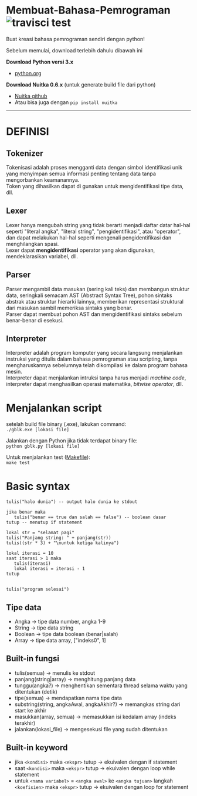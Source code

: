 # Membuat-Bahasa-Pemrograman ![travisci test](https://api.travis-ci.org/Fastering18/Membuat-Bahasa-Pemrograman.svg?branch=main)  
Buat kreasi bahasa pemrograman sendiri dengan python!  

Sebelum memulai, download terlebih dahulu dibawah ini

**Download Python versi 3.x**    
- [python.org](https://www.python.org/downloads/)  
  
**Download Nuitka 0.6.x** (untuk generate build file dari python)  
- [Nuitka github](https://github.com/Nuitka/Nuitka) 
- Atau bisa juga dengan `pip install nuitka`  
  
<hr>  

# DEFINISI  
## Tokenizer  
Tokenisasi adalah proses mengganti data dengan simbol identifikasi unik yang menyimpan semua informasi penting tentang data tanpa mengorbankan keamanannya.    
Token yang dihasilkan dapat di gunakan untuk mengidentifikasi tipe data, dll.  

## Lexer  
Lexer hanya mengubah string yang tidak berarti menjadi daftar datar hal-hal seperti "literal angka", "literal string", "pengidentifikasi", atau "operator", dan dapat melakukan hal-hal seperti mengenali pengidentifikasi dan menghilangkan spasi.    
Lexer dapat **mengidentifikasi** operator yang akan digunakan, mendeklarasikan variabel, dll.  

## Parser  
Parser mengambil data masukan (sering kali teks) dan membangun struktur data, seringkali semacam AST (Abstract Syntax Tree), pohon sintaks abstrak atau struktur hierarki lainnya, memberikan representasi struktural dari masukan sambil memeriksa sintaks yang benar.  
Parser dapat membuat pohon AST dan mengidentifikasi sintaks sebelum benar-benar di esekusi.  

## Interpreter  
Interpreter adalah program komputer yang secara langsung menjalankan instruksi yang ditulis dalam bahasa pemrograman atau scripting, tanpa mengharuskannya sebelumnya telah dikompilasi ke dalam program bahasa mesin.  
Interpreter dapat menjalankan intruksi tanpa harus menjadi _machine code_, interpreter dapat menghasilkan operasi matematika, _bitwise operator_, dll.  
  
# Menjalankan script  
setelah build file binary (.exe), lakukan command:  
```./gblk.exe [lokasi file]```  

Jalankan dengan Python jika tidak terdapat binary file:  
```python gblk.py [lokasi file]```  

Untuk menjalankan test ([Makefile](http://gnuwin32.sourceforge.net/packages/make.htm)):  
```make test```  


# Basic syntax  
```gblk
tulis("halo dunia") -- output halo dunia ke stdout

jika benar maka
   tulis("benar == true dan salah == false") -- boolean dasar
tutup -- menutup if statement

lokal str = "selamat pagi"
tulis("Panjang string: " + panjang(str))
tulis((str * 3) + "\nuntuk ketiga kalinya")

lokal iterasi = 10
saat iterasi > 1 maka
   tulis(iterasi)
   lokal iterasi = iterasi - 1
tutup


tulis("program selesai")
```   
## Tipe data  
- Angka  -> tipe data number, angka 1-9
- String  -> tipe data string
- Boolean  -> tipe data boolean (benar|salah)  
- Array  -> tipe data array, ["indeks0", 1]
## Built-in fungsi  
- tulis(semua)  -> menulis ke stdout  
- panjang(string|array)  -> menghitung panjang data  
- tunggu(angka?)  -> menghentikan sementara thread selama waktu yang ditentukan (detik)  
- tipe(semua)  -> mendapatkan nama tipe data  
- substring(string, angkaAwal, angkaAkhir?)  -> memangkas string dari start ke akhir  
- masukkan(array, semua)  -> memasukkan isi kedalam array (indeks terakhir)  
- jalankan(lokasi_file)  -> mengesekusi file yang sudah ditentukan  
## Built-in keyword  
- jika `<kondisi>` maka `<ekspr>` tutup  -> ekuivalen dengan if statement  
- saat `<kondisi>` maka `<ekspr>` tutup  -> ekuivalen dengan loop while statement  
- untuk `<nama variabel>` = `<angka awal>` ke `<angka tujuan>` langkah `<koefisien>` maka `<ekspr>` tutup  -> ekuivalen dengan loop for statement  

